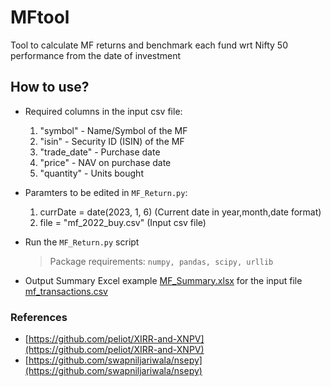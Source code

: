 # MFtool

Tool to calculate MF returns and benchmark each fund wrt Nifty 50 performance from the date of investment

## How to use?
* Required columns in the input csv file:
	1. "symbol" - Name/Symbol of the MF
	2. "isin" - Security ID (ISIN) of the MF
	3. "trade_date" - Purchase date
	4. "price" - NAV on purchase date
	5. "quantity" - Units bought
* Paramters to be edited in `MF_Return.py`:
	1. currDate = date(2023, 1, 6) (Current date in year,month,date format)
	2. file = "mf_2022_buy.csv" (Input csv file)

* Run the `MF_Return.py` script
	> Package requirements: `numpy, pandas, scipy, urllib`
* Output Summary Excel example [MF_Summary.xlsx](https://github.com/pa1tech/MFtool/blob/main/MF_Summary.xlsx?raw=true) for the input file [mf_transactions.csv](https://github.com/pa1tech/MFtool/blob/main/mf_transactions.csv)

### References
* [https://github.com/peliot/XIRR-and-XNPV](https://github.com/peliot/XIRR-and-XNPV)
* [https://github.com/swapniljariwala/nsepy](https://github.com/swapniljariwala/nsepy)